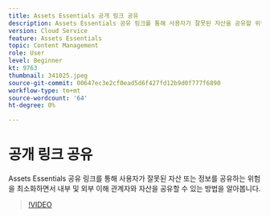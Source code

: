 ```yaml
---
title: Assets Essentials 공개 링크 공유
description: Assets Essentials 공유 링크를 통해 사용자가 잘못된 자산을 공유할 위험을 최소화하면서 내부 및 외부 이해 관계자와 자산을 공유하는 방법을 알아봅니다.(설명은 60~160자 사이여야 함)
version: Cloud Service
feature: Assets Essentials
topic: Content Management
role: User
level: Beginner
kt: 9763
thumbnail: 341025.jpeg
source-git-commit: 00647ec3e2cf0ead5d6f427fd12b9d0f777f6890
workflow-type: tm+mt
source-wordcount: '64'
ht-degree: 0%

---
```



# 공개 링크 공유

Assets Essentials 공유 링크를 통해 사용자가 잘못된 자산 또는 정보를 공유하는 위험을 최소화하면서 내부 및 외부 이해 관계자와 자산을 공유할 수 있는 방법을 알아봅니다.

>[!VIDEO](https://video.tv.adobe.com/v/341025/?quality=12&learn=on)
